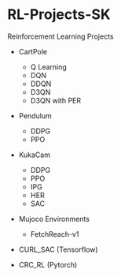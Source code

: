# RL-Projects-SK
Reinforcement Learning Projects

- CartPole
  - Q Learning
  - DQN 
  - DDQN
  - D3QN
  - D3QN with PER

- Pendulum
   - DDPG
   - PPO

- KukaCam
  - DDPG 
  - PPO 
  - IPG
  - HER
  - SAC

- Mujoco Environments
   - FetchReach-v1

- CURL_SAC (Tensorflow)
- CRC_RL (Pytorch) 


